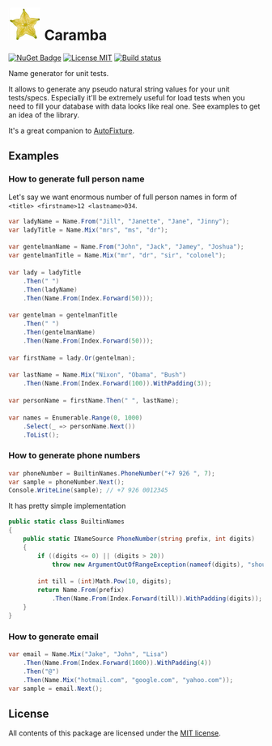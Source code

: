 # ![Caramba](https://github.com/sergiorykov/Caramba/blob/master/docs/carambola64.png) Caramba

[![NuGet Badge](https://buildstats.info/nuget/Caramba)](https://www.nuget.org/packages/Caramba/) [![License MIT](https://img.shields.io/badge/license-MIT-green.svg)](https://opensource.org/licenses/MIT) [![Build status](https://ci.appveyor.com/api/projects/status/h9jq50928otg2dkw?svg=true)](https://ci.appveyor.com/project/sergiorykov/caramba)

Name generator for unit tests. 

It allows to generate any pseudo natural string values for your unit tests/specs. Especially it'll be extremely useful for load tests when you need to fill your database with data looks like real one. See examples to get an idea of the library.

It's a great companion to [AutoFixture](https://github.com/AutoFixture/AutoFixture).


## Examples

### How to generate full person name
Let's say we want enormous number of full person names in form of `<title> <firstname>12 <lastname>034`. 

``` csharp
var ladyName = Name.From("Jill", "Janette", "Jane", "Jinny");
var ladyTitle = Name.Mix("mrs", "ms", "dr");

var gentelmanName = Name.From("John", "Jack", "Jamey", "Joshua");
var gentelmanTitle = Name.Mix("mr", "dr", "sir", "colonel");

var lady = ladyTitle
    .Then(" ")
    .Then(ladyName)
    .Then(Name.From(Index.Forward(50)));

var gentelman = gentelmanTitle
    .Then(" ")
    .Then(gentelmanName)
    .Then(Name.From(Index.Forward(50)));

var firstName = lady.Or(gentelman);

var lastName = Name.Mix("Nixon", "Obama", "Bush")
    .Then(Name.From(Index.Forward(100)).WithPadding(3));

var personName = firstName.Then(" ", lastName);

var names = Enumerable.Range(0, 1000)
    .Select(_ => personName.Next())
    .ToList();
```

### How to generate phone numbers

``` csharp
var phoneNumber = BuiltinNames.PhoneNumber("+7 926 ", 7);
var sample = phoneNumber.Next();
Console.WriteLine(sample); // +7 926 0012345
```

It has pretty simple implementation
``` csharp
public static class BuiltinNames
{
    public static INameSource PhoneNumber(string prefix, int digits)
    {
        if ((digits <= 0) || (digits > 20))
            throw new ArgumentOutOfRangeException(nameof(digits), "should be less then or equal to 20");

        int till = (int)Math.Pow(10, digits);
        return Name.From(prefix)
            .Then(Name.From(Index.Forward(till)).WithPadding(digits));
    }
}
```

### How to generate email
``` csharp
var email = Name.Mix("Jake", "John", "Lisa")
    .Then(Name.From(Index.Forward(1000)).WithPadding(4))
    .Then("@")
    .Then(Name.Mix("hotmail.com", "google.com", "yahoo.com"));
var sample = email.Next();
```

License
-------

All contents of this package are licensed under the [MIT license](https://opensource.org/licenses/MIT).